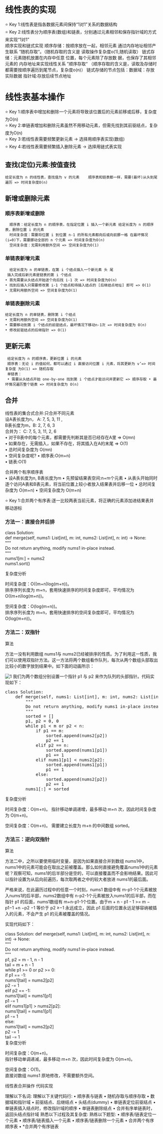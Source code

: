 # 线性表的实现
⭐ Key 1:线性表是指各数据元素间保持“1对1”关系的数据结构        
⭐ Key 2:线性表分为顺序表(数组)和链表，分别通过元素相邻和保存指针域的方式来实现“1对1”       
顺序实现和链式实现 
顺序存储：按顺序放在一起，相邻元素 通过内存地址相邻产生联系 ”随机存取“。（随机存取的含义是 读取操作复杂度o(1),随机读取）
链式存储：元素随机放置在内存中任意 位置，每个元素除了存放数 据，也保存了其相邻元素的 内存地址来实现线性关系 ”顺序存取“ （顺序存取的含义是，读取及存储时都需要按顺序遍历到尾节点，复杂度o(n)）
        链式存储的节点包括：数据域：存放实际数据 指针域:存放后续节点地址

# 线性表基本操作
 ⭐ Key 1:顺序表中增加和删除一个元素将导致该位置后的元素前移或后移，复杂度为O(n)      
 ⭐ Key 2:单链表增加和删除元素虽然不用移动元素，但需先找到其前驱结点，复杂度为O(n)    
 ⭐ Key 3:若线性表需要频繁更新元素 -> 选择用顺序表实现(数组)     
 ⭐ Key 4:若线性表需要频繁插入删除元素 -> 选择用链式表实现     
 
 ## 查找(定位)元素:按值查找
    给定长度为 n 的线性表，查找值为 v 的元素    顺序表和链表都一样，需要(最坏)从头到尾遍历 => 时间复杂度O(n)
 ## 新增或删除元素
   ### 顺序表新增或删除
      顺序表：给定长度为 n 的顺序表，在指定位置 i 插入一个新元素 给定长度为 n 的顺序表，删除位置 i 的元素
      时间复杂度：需要将位置 i 到位置 n-1 的所有元素都向后或向前挪一格 在最坏情况(i=0)下，需要挪动全部的 n 个元素 => 时间复杂度为O(n) 
      空间复杂度：无需利用额外空间 => 空间复杂度为O(1)

   ### 单链表新增元素
      给定长度为 n 的单链表，在第 i 个结点插入一个新元素 头 尾
     插入完成后新元素是链表的第 i 个结点
    • 首先需要从头结点开始逐个向后找 i-1 次 => 时间复杂度为O(n)
    • 找到后插入只需要修改第 i-1 个结点和待插入结点的 [后继结点地址] 即可 => O(1)
    • 无需利用额外空间 => 空间复杂度为O(1)
   ### 单链表删除元素
    给定长度为 n 的单链表，删除第 i 个结点
    • 无需利用额外空间 => 空间复杂度为O(1)
    • 需要移动到第 i 个结点的前驱结点，最坏情况下移动n-1次 => 时间复杂度为 O(n)
    • 修改前驱结点的后继指针 => O(1)

  ## 更新元素
     给定长度为 n 的顺序表，更新位置 i 的元素
     顺序表：无论 i 的值如何，都可以通过 i 直接访问位置 i 元素，将其更新为 v’=> 时间复杂度 为O(1) => 随机存取
     单链表：
     • 需要从头结点开始 one-by-one 找到第 i 个结点才能访问并更新它 => 顺序存取 • 最坏情况遍历整个链表 => 时间复杂度为 O(n)
     
  ## 合并
  
  线性表的集合式合并:只合并不同元素      
  设A表长度为n， A: 7, 5, 3, 11 ,   
  B表长度为m，B: 2, 7, 6, 3   
  合并为： C: 7, 5, 3, 11, 2, 6  
  • 对于B表中的每个元素，都需要先判断其是否已经存在A里 => O(mn)  
  • 如果存在，无需插入，如果不存在，将其插入在A的末尾 => O(1)   
  • 总时间复杂度为 O(mn)  
  • 空间复杂度呢? • 顺序表:O(m+n)  
  • 链表:O(1)   
     
    
    
    
  合并两个有序顺序表  
        • 设A表长度为n, B表长度为m
        • 先预留结果表空间:n+m个元素
        • 从表头开始同时逐个访问A表和B表元素，将当前位置上较小者放入结果表并后移一位
        • 总时间复杂度为 O(m+n)
        • 空间复杂度为 O(m+n)
     
 ⭐ Key 1:合并两个有序表:逐一比较两表当前元素，将正确的元素添加进结果表并移动游标

### 方法一：直接合并后排
class Solution:    
    def merge(self, nums1: List[int], m: int, nums2: List[int], n: int) -> None:    
        """    
        Do not return anything, modify nums1 in-place instead.    
        """    
        nums1[m:] = nums2    
        nums1.sort()    

复杂度分析    

时间复杂度：O((m+n)log(m+n))。    
排序序列长度为 m+n，套用快速排序的时间复杂度即可，平均情况为 O((m+n)log(m+n))。    

空间复杂度：O(log(m+n))。    
排序序列长度为 m+n，套用快速排序的空间复杂度即可，平均情况为 O(log(m+n))。    

### 方法二：双指针
算法    

方法一没有利用数组 nums1与 nums2已经被排序的性质。为了利用这一性质，我们可以使用双指针方法。这一方法将两个数组看作队列，每次从两个数组头部取出比较小的数字放到结果中。如下面的动画所示：    

![1](https://user-images.githubusercontent.com/34911370/128997622-a19a4013-44a4-4f1e-acf3-b00be424f5f6.gif)
我们为两个数组分别设置一个指针 p1 与 p2 来作为队列的头部指针。代码实现如下：
<pre>
class Solution:
    def merge(self, nums1: List[int], m: int, nums2: List[int], n: int) -> None:  
        """  
        Do not return anything, modify nums1 in-place instead.  
        """
        sorted = []    
        p1, p2 = 0, 0    
        while p1 < m or p2 < n:    
            if p1 == m:    
                sorted.append(nums2[p2])    
                p2 += 1    
            elif p2 == n:    
                sorted.append(nums1[p1])    
                p1 += 1    
            elif nums1[p1] < nums2[p2]:    
                sorted.append(nums1[p1])    
                p1 += 1    
            else:    
                sorted.append(nums2[p2])    
                p2 += 1    
        nums1[:] = sorted    
</pre>
复杂度分析

时间复杂度：O(m+n)。
指针移动单调递增，最多移动 m+n 次，因此时间复杂度为 O(m+n)。

空间复杂度：O(m+n)。
需要建立长度为 m+n 的中间数组 sorted。

### 方法三：逆向双指针    
算法

方法二中，之所以要使用临时变量，是因为如果直接合并到数组 nums1中，nums1中的元素可能会在取出之前被覆盖。那么如何直接避免覆盖nums1中的元素呢？观察可知，nums1的后半部分是空的，可以直接覆盖而不会影响结果。因此可以指针设置为从后向前遍历，每次取两者之中的较大者放进 nums1的最后面。    

严格来说，在此遍历过程中的任意一个时刻，nums1 数组中有 m-p1-1个元素被放入nums1的后半部，nums2数组中有 n-p2-1个元素被放入nums1的后半部，而在指针 p1 的后面，nums1数组有 m+n-p1-1个位置。由于m + n - p1 - 1 >= m − p1−1 +n −p2 −1 等价于 p2 ≥−1 永远成立，因此 p1 后面的位置永远足够容纳被插入的元素，不会产生 p1 的元素被覆盖的情况。    

实现代码如下：    

class Solution:
    def merge(self, nums1: List[int], m: int, nums2: List[int], n: int) -> None:    
        """    
        Do not return anything, modify nums1 in-place instead.    
        """    
        p1, p2 = m - 1, n - 1    
        tail = m + n - 1    
        while p1 >= 0 or p2 >= 0:    
            if p1 == -1:    
                nums1[tail] = nums2[p2]    
                p2 -= 1    
            elif p2 == -1:    
                nums1[tail] = nums1[p1]    
                p1 -= 1    
            elif nums1[p1] > nums2[p2]:    
                nums1[tail] = nums1[p1]    
                p1 -= 1    
            else:    
                nums1[tail] = nums2[p2]    
                p2 -= 1    
            tail -= 1    
复杂度分析    

时间复杂度：O(m+n)。    
指针移动单调递减，最多移动 m+n 次，因此时间复杂度为 O(m+n)。    

空间复杂度：O(1)。    
直接对数组 nums1 原地修改，不需要额外空间。    






线性表合并操作
代码实现

 理解以下名词: 理解以下关键代码行:
• 顺序表与链表
• 随机存取与顺序存取
• 数据域和指针域
• 前驱结点、后继结点
• 头结点(dummy)
• 单链表定位前驱结点
• 单链表插入结点时，修改指针域的顺序 • 单链表删除结点
• 合并有序单链表时，返回头结点指针域
熟悉以下过程及其复杂度: 熟练以下题型:
• 顺序表/链表定位一个元素
• 顺序表/链表插入一个元素
• 顺序表/链表删除一个元素
• 合并两个有序顺序表
• *合并两个有序链表




